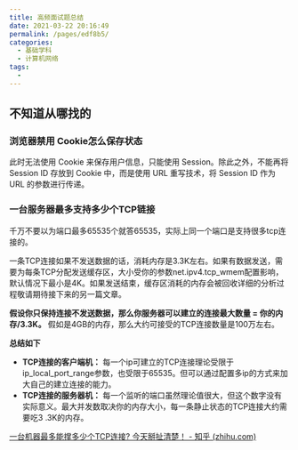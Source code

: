 ```yaml
---
title: 高频面试题总结
date: 2021-03-22 20:16:49
permalink: /pages/edf8b5/
categories:
  - 基础学科
  - 计算机网络
tags:
  - 
---
```

## 不知道从哪找的

### 浏览器禁用 Cookie怎么保存状态

此时无法使用 Cookie 来保存用户信息，只能使用 Session。除此之外，不能再将 Session ID 存放到 Cookie 中，而是使用 URL 重写技术，将 Session ID 作为 URL 的参数进行传递。

### 一台服务器最多支持多少个TCP链接

千万不要以为端口最多65535个就答65535，实际上同一个端口是支持很多tcp连接的。

一条TCP连接如果不发送数据的话，消耗内存是3.3K左右。如果有数据发送，需要为每条TCP分配发送缓存区，大小受你的参数net.ipv4.tcp_wmem配置影响，默认情况下最小是4K。如果发送结束，缓存区消耗的内存会被回收详细的分析过程敬请期待接下来的另一篇文章。

**假设你只保持连接不发送数据，那么你服务器可以建立的连接最大数量 = 你的内存/3.3K。** 假如是4GB的内存，那么大约可接受的TCP连接数量是100万左右。

**总结如下**

- **TCP连接的客户端机：** 每一个ip可建立的TCP连接理论受限于ip_local_port_range参数，也受限于65535。但可以通过配置多ip的方式来加大自己的建立连接的能力。
- **TCP连接的服务器机：** 每一个监听的端口虽然理论值很大，但这个数字没有实际意义。最大并发数取决你的内存大小，每一条静止状态的TCP连接大约需要吃3
  .3K的内存。

[一台机器最多能撑多少个TCP连接? 今天掰扯清楚！ - 知乎 (zhihu.com)](https://zhuanlan.zhihu.com/p/290651392)





